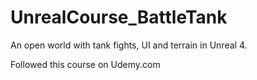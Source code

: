# UnrealCourse_BattleTank
An open world with tank fights, UI and terrain in Unreal 4.

Followed this course on Udemy.com
